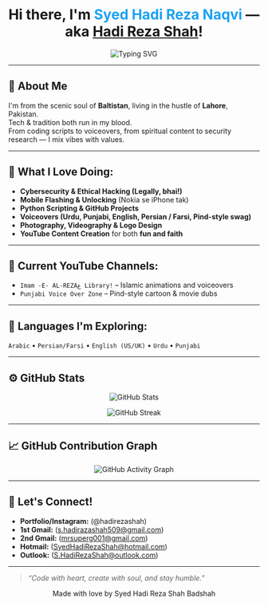 <h1 align="center">Hi there, I'm <span style="color:#1DA1F2;">Syed Hadi Reza Naqvi</span> — aka <a href="https://github.com/HadiRezaShah">Hadi Reza Shah</a>!</h1><p align="center">
  <img src="https://readme-typing-svg.herokuapp.com?font=Fira+Code&size=22&pause=1000&color=36BCF7&center=true&vCenter=true&width=435&lines=Software+Developer;Python+%7C+Web+%7C+Open+Source+Enthusiast;Clean+Code+%7C+Elegant+Solutions" alt="Typing SVG" />
</p>

---

## 🌄 About Me
I'm from the scenic soul of **Baltistan**, living in the hustle of **Lahore**, Pakistan.  
Tech & tradition both run in my blood.  
From coding scripts to voiceovers, from spiritual content to security research — I mix vibes with values.

---

## 🔧 What I Love Doing:
- **Cybersecurity & Ethical Hacking (Legally, bhai!)**
- **Mobile Flashing & Unlocking** (Nokia se iPhone tak)
- **Python Scripting & GitHub Projects**
- **Voiceovers (Urdu, Punjabi, English, Persian / Farsi, Pind-style swag)**
- **Photography, Videography & Logo Design**
- **YouTube Content Creation** for both **fun and faith**

---

## 🎯 Current YouTube Channels:
- `Imam -E- AL-REZAع Library!` – Islamic animations and voiceovers
- `Punjabi Voice Over Zone` – Pind-style cartoon & movie dubs

---

## 🧠 Languages I'm Exploring:
`Arabic` • `Persian/Farsi` • `English (US/UK)` • `Urdu` • `Punjabi`

---

## ⚙️ GitHub Stats

<p align="center">
  <img src="https://github-readme-stats.vercel.app/api?username=SyedHadiRezaShah&show_icons=true&theme=tokyonight" alt="GitHub Stats" />
</p>

<p align="center">
  <img src="https://github-readme-streak-stats.herokuapp.com/?user=SyedHadiRezaShah&theme=tokyonight" alt="GitHub Streak" />
</p>

---

## 📈 GitHub Contribution Graph

<p align="center">
  <img src="https://github-readme-activity-graph.cyclic.app/graph?username=SyedHadiRezaShah&theme=tokyo-night" alt="GitHub Activity Graph" />
</p>

---

## 🔗 Let's Connect!

- **Portfolio/Instagram:** (@hadirezashah)
- **1st Gmail:** (s.hadirazashah509@gmail.com)
- **2nd Gmail:** (mrsuperg001@gmail.com)
- **Hotmail:** (SyedHadiRezaShah@hotmail.com)
- **Outlook:** (S.HadiRezaShah@outlook.com)

---

> *“Code with heart, create with soul, and stay humble.”*

<p align="center">Made with love by Syed Hadi Reza Shah Badshah</p>
